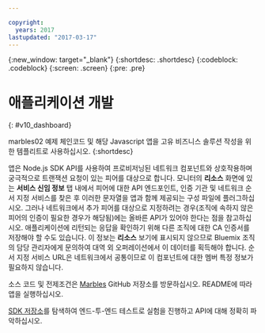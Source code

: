 ```yaml
---

copyright:
  years: 2017
lastupdated: "2017-03-17"
---
```


{:new_window: target="_blank"}
{:shortdesc: .shortdesc}
{:codeblock: .codeblock}
{:screen: .screen}
{:pre: .pre}

# 애플리케이션 개발
{: #v10_dashboard}


marbles02 예제 체인코드 및 해당 Javascript 앱을 고유 비즈니스 솔루션 작성을 위한 템플리트로 사용하십시오.
{:shortdesc}


앱은 Node.js SDK API를 사용하여 프로비저닝된 네트워크 컴포넌트와 상호작용하며 궁극적으로 트랜잭션 요청이 있는 피어를 대상으로 합니다. 모니터의 **리소스** 화면에 있는 **서비스 신임 정보** 탭 내에서 피어에 대한 API 엔드포인트, 인증 기관 및 네트워크 순서 지정 서비스를 찾은 후 이러한 문자열을 앱과 함께 제공되는 구성 파일에 플러그하십시오. 그러나 네트워크에서 추가 피어를 대상으로 지정하려는 경우(조직에 속하지 않은 피어의 인증이 필요한 경우가 해당됨)에는 올바른 API가 있어야 한다는 점을 참고하십시오. 애플리케이션에 리턴되는 응답을 확인하기 위해 다른 조직에 대한 CA 인증서를 저장해야 할 수도 있습니다. 이 정보는 **리소스** 보기에 표시되지 않으므로 Bluemix 조직의 담당 관리자에게 문의하여 대역 외 오퍼레이션에서 이 데이터를 획득해야 합니다. 순서 지정 서비스 URL은 네트워크에서 공통이므로 이 컴포넌트에 대한 멤버 특정 정보가 필요하지 않습니다.   

소스 코드 및 전제조건은 [Marbles](https://github.com/IBM-Blockchain/marbles/tree/v3.0) GitHub 저장소를 방문하십시오. README에 따라 앱을 실행하십시오.   

[SDK 저장소](https://github.com/hyperledger/fabric-sdk-node)를 탐색하여 엔드-투-엔드 테스트로 실험을 진행하고 API에 대해 정확히 파악하십시오. 
